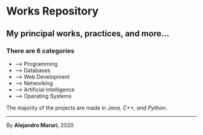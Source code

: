 # Works Repository

## My principal works, practices, and more...

### There are 6 categories

- --> Programming
- --> Databases
- --> Web Development
- --> Networking
- --> Artificial Intelligence
- --> Operating Systems

The majority of the projects are made in *Java, C++, and Python*.

---
By **Alejandro Maruri**, 2020
